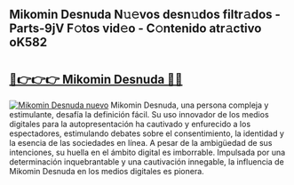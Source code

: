 ## Mikomin Desnuda N𝚞𝚎vos desn𝚞dos filtr𝚊dos - Parts-9jV F𝚘tos vid𝚎o - C𝚘ntenido atr𝚊ctivo oK582

# <h2><a href="http://mb1yxf.tromn.icu/?c=Mikomin+Desnuda">🔗👉👉👉 Mikomin Desnuda 🔗🔗</a></h2>

[![Mikomin Desnuda nuevo](https://i.imgur.com/pEAQMta.gif)](http://mb1yxf.tromn.icu/?c=Mikomin+Desnuda)
Mikomin Desnuda, una persona compleja y estimulante, desafía la definición fácil. Su uso innovador de los medios digitales para la autopresentación ha cautivado y enfurecido a los espectadores, estimulando debates sobre el consentimiento, la identidad y la esencia de las sociedades en línea. A pesar de la ambigüedad de sus intenciones, su huella en el ámbito digital es imborrable. Impulsada por una determinación inquebrantable y una cautivación innegable, la influencia de Mikomin Desnuda en los medios digitales es pionera.
